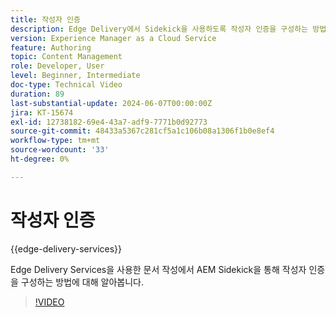 ```yaml
---
title: 작성자 인증
description: Edge Delivery에서 Sidekick을 사용하도록 작성자 인증을 구성하는 방법을 알아봅니다.
version: Experience Manager as a Cloud Service
feature: Authoring
topic: Content Management
role: Developer, User
level: Beginner, Intermediate
doc-type: Technical Video
duration: 89
last-substantial-update: 2024-06-07T00:00:00Z
jira: KT-15674
exl-id: 12738182-69e4-43a7-adf9-7771b0d92773
source-git-commit: 48433a5367c281cf5a1c106b08a1306f1b0e8ef4
workflow-type: tm+mt
source-wordcount: '33'
ht-degree: 0%

---
```


# 작성자 인증

{{edge-delivery-services}}

Edge Delivery Services을 사용한 문서 작성에서 AEM Sidekick을 통해 작성자 인증을 구성하는 방법에 대해 알아봅니다.

>[!VIDEO](https://video.tv.adobe.com/v/3438185/?learn=on&captions=kor)
